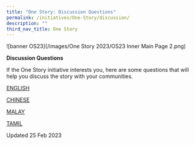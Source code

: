 ```yaml
---
title: "One Story: Discussion Questions"
permalink: /initiatives/One-Story/discussion/
description: ""
third_nav_title: One Story
---
```

![banner OS23](/images/One Story 2023/OS23 Inner Main Page 2.png)

**Discussion Questions**

If the One Story initiative interests you, here are some questions that will help you discuss the story with your communities.

[ENGLISH](https://go.gov.sg/os23-discussion-el)

[CHINESE](https://go.gov.sg/os23-discussion-cl)

[MALAY](https://go.gov.sg/os23-discussion-ml)

[TAMIL](https://go.gov.sg/os23-discussion-tl)


Updated 25 Feb 2023